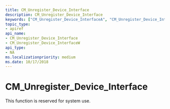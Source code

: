 ```yaml
---
title: CM_Unregister_Device_Interface
description: CM_Unregister_Device_Interface
keywords: ["CM_Unregister_Device_InterfaceA", "CM_Unregister_Device_InterfaceW", "CM_Unregister_Device_Interface Device and Driver Installation"]
topic_type:
- apiref
api_name:
- CM_Unregister_Device_Interface
- CM_Unregister_Device_InterfaceW
api_type:
- NA
ms.localizationpriority: medium
ms.date: 10/17/2018
---
```


# CM_Unregister_Device_Interface

This function is reserved for system use.
